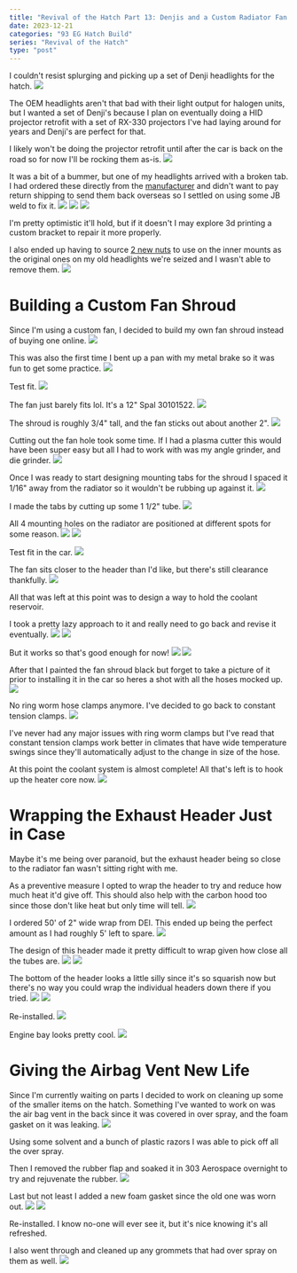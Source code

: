 ```yaml
---
title: "Revival of the Hatch Part 13: Denjis and a Custom Radiator Fan Shroud"
date: 2023-12-21
categories: "93 EG Hatch Build"
series: "Revival of the Hatch"
type: "post"
---
```


I couldn't resist splurging and picking up a set of Denji headlights for the hatch.
![](images/0.jpg)

The OEM headlights aren't that bad with their light output for halogen units, but I wanted a set of Denji's because I plan on eventually doing a HID projector retrofit with a set of RX-330 projectors I've had laying around for years and Denji's are perfect for that.

I likely won't be doing the projector retrofit until after the car is back on the road so for now I'll be rocking them as-is.
![](images/1.jpg)

It was a bit of a bummer, but one of my headlights arrived with a broken tab. I had ordered these directly from the [manufacturer](https://www.denji.com/index.php/en/headlamp-projector/item/28-civic-92-95-projector-headlamp) and didn't want to pay return shipping to send them back overseas so I settled on using some JB weld to fix it.
![](images/1b.jpg)
![](images/1c.jpg)
![](images/2.jpg)

I'm pretty optimistic it'll hold, but if it doesn't I may explore 3d printing a custom bracket to repair it more properly.

I also ended up having to source [2 new nuts](https://belmetric.com/m3-m10-stainless-spin-washer-flange-tension-lock/?) to use on the inner mounts as the original ones on my old headlights we're seized and I wasn't able to remove them.
![](images/3.jpg)

# Building a Custom Fan Shroud

Since I'm using a custom fan, I decided to build my own fan shroud instead of buying one online.
![](images/4.jpg)

This was also the first time I bent up a pan with my metal brake so it was fun to get some practice.
![](images/5.jpg)

Test fit.
![](images/6.jpg)

The fan just barely fits lol. It's a 12" Spal 30101522.
![](images/7.jpg)

The shroud is roughly 3/4" tall, and the fan sticks out about another 2".
![](images/8.jpg)

Cutting out the fan hole took some time. If I had a plasma cutter this would have been super easy but all I had to work with was my angle grinder, and die grinder.
![](images/9.jpg)

Once I was ready to start designing mounting tabs for the shroud I spaced it 1/16" away from the radiator so it wouldn't be rubbing up against it.
![](images/10.jpg)

I made the tabs by cutting up some 1 1/2" tube.
![](images/11.jpg)

All 4 mounting holes on the radiator are positioned at different spots for some reason.
![](images/12.jpg)
![](images/13.jpg)

Test fit in the car.
![](images/15.jpg)

The fan sits closer to the header than I'd like, but there's still clearance thankfully.
![](images/16.jpg)

All that was left at this point was to design a way to hold the coolant reservoir.

I took a pretty lazy approach to it and really need to go back and revise it eventually.
![](images/17.jpg)
![](images/18.jpg)

But it works so that's good enough for now!
![](images/19.jpg)
![](images/20.jpg)

After that I painted the fan shroud black but forget to take a picture of it prior to installing it in the car so heres a shot with all the hoses mocked up.
![](images/21.jpg)

No ring worm hose clamps anymore. I've decided to go back to constant tension clamps.
![](images/22.jpg)

I've never had any major issues with ring worm clamps but I've read that constant tension clamps work better in climates that have wide temperature swings since they'll automatically adjust to the change in size of the hose.

At this point the coolant system is almost complete! All that's left is to hook up the heater core now.
![](images/23.jpg)

# Wrapping the Exhaust Header Just in Case

Maybe it's me being over paranoid, but the exhaust header being so close to the radiator fan wasn't sitting right with me.

As a preventive measure I opted to wrap the header to try and reduce how much heat it'd give off. This should also help with the carbon hood too since those don't like heat but only time will tell.
![](images/24.jpg)

I ordered 50' of 2" wide wrap from DEI. This ended up being the perfect amount as I had roughly 5' left to spare.
![](images/25.jpg)

The design of this header made it pretty difficult to wrap given how close all the tubes are.
![](images/26.jpg)
![](images/27.jpg)

The bottom of the header looks a little silly since it's so squarish now but there's no way you could wrap the individual headers down there if you tried.
![](images/28.jpg)
![](images/29.jpg)

Re-installed.
![](images/30.jpg)

Engine bay looks pretty cool.
![](images/31.jpg)

# Giving the Airbag Vent New Life

Since I'm currently waiting on parts I decided to work on cleaning up some of the smaller items on the hatch. Something I've wanted to work on was the air bag vent in the back since it was covered in over spray, and the foam gasket on it was leaking.
![](images/32.jpg)

Using some solvent and a bunch of plastic razors I was able to pick off all the over spray.

Then I removed the rubber flap and soaked it in 303 Aerospace overnight to try and rejuvenate the rubber.
![](images/33.jpg)

Last but not least I added a new foam gasket since the old one was worn out.
![](images/34.jpg)
![](images/35.jpg)

Re-installed. I know no-one will ever see it, but it's nice knowing it's all refreshed.

I also went through and cleaned up any grommets that had over spray on them as well.
![](images/36.jpg)
